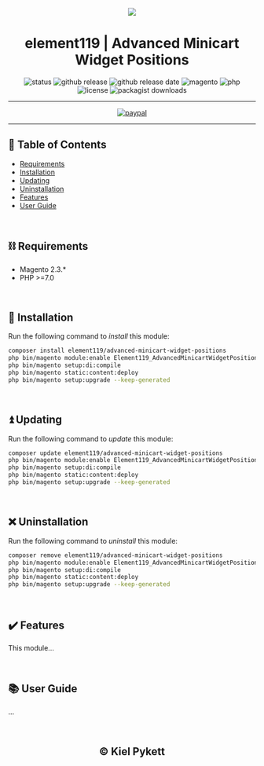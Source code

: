 <div align="center">

![](https://i.imgur.com/GTsFv5Y.png)

</div>

<h1 align="center">element119 | Advanced Minicart Widget Positions</h1>

<div align="center">

![status](https://img.shields.io/badge/status-active-5fc238.svg)
![github release](https://img.shields.io/github/v/release/pykettk/advanced-minicart-widget-positions?color=ffbf00&label=version)
![github release date](https://img.shields.io/github/release-date/pykettk/advanced-minicart-widget-positions?color=8b32a8&label=last%20release)
![magento](https://img.shields.io/badge/Magento-2.3.*-ec6611.svg)
![php](https://img.shields.io/badge/PHP->=7.0-5870c7.svg)
![license](https://img.shields.io/badge/license-MIT-ff00dd.svg)
![packagist downloads](https://img.shields.io/packagist/dt/element119/advanced-minicart-widget-positions?color=ff0000)

</div>

---

<div align="center">

[![paypal](https://www.paypalobjects.com/en_US/i/btn/btn_donateCC_LG.gif)](https://paypal.me/pykettk)

</div>

---

## 📝 Table of Contents
- [Requirements](#%EF%B8%8F-requirements)
- [Installation](#-installation)
- [Updating](#-updating)
- [Uninstallation](#-uninstallation)
- [Features](#%EF%B8%8F-features)
- [User Guide](#-user-guide)

<br/>

## ⛓️ Requirements
- Magento 2.3.*
- PHP >=7.0

<br/>

## 🔌 Installation
Run the following command to *install* this module:
```bash
composer install element119/advanced-minicart-widget-positions
php bin/magento module:enable Element119_AdvancedMinicartWidgetPositions
php bin/magento setup:di:compile
php bin/magento static:content:deploy
php bin/magento setup:upgrade --keep-generated
```

<br/>

## ⏫ Updating
Run the following command to *update* this module:
```bash
composer update element119/advanced-minicart-widget-positions
php bin/magento module:enable Element119_AdvancedMinicartWidgetPositions
php bin/magento setup:di:compile
php bin/magento static:content:deploy
php bin/magento setup:upgrade --keep-generated
```

<br/>

## ❌ Uninstallation
Run the following command to *uninstall* this module:
```bash
composer remove element119/advanced-minicart-widget-positions
php bin/magento module:enable Element119_AdvancedMinicartWidgetPositions
php bin/magento setup:di:compile
php bin/magento static:content:deploy
php bin/magento setup:upgrade --keep-generated
```

<br/>

## ✔️ Features
This module...

<br/>

## 📚 User Guide
...

<br/>

<h2 align="center">&copy; Kiel Pykett</h2>
